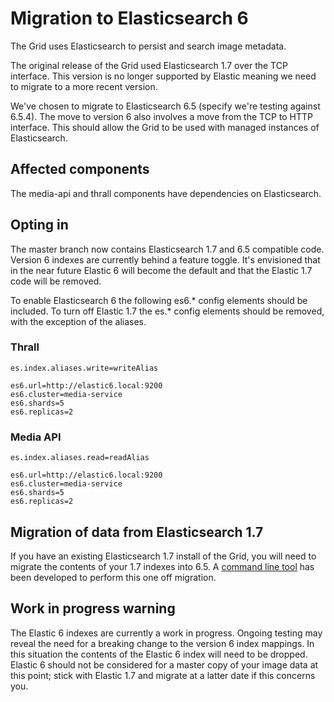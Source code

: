 # Migration to Elasticsearch 6

The Grid uses Elasticsearch to persist and search image metadata.

The original release of the Grid used Elasticsearch 1.7 over the TCP interface.
This version is no longer supported by Elastic meaning we need to migrate to a more recent version.

We've chosen to migrate to Elasticsearch 6.5 (specify we're testing against 6.5.4).
The move to version 6 also involves a move from the TCP to HTTP interface.
This should allow the Grid to be used with managed instances of Elasticsearch.


## Affected components

The media-api and thrall components have dependencies on Elasticsearch.

## Opting in

The master branch now contains Elasticsearch 1.7 and 6.5 compatible code.
Version 6 indexes are currently behind a feature toggle. It's envisioned that
in the near future Elastic 6 will become the default and that the Elastic 1.7 code will be removed.

To enable Elasticsearch 6 the following es6.* config elements should be included.
To turn off Elastic 1.7 the es.* config elements should be removed, with the exception of the aliases.


### Thrall

```
es.index.aliases.write=writeAlias

es6.url=http://elastic6.local:9200
es6.cluster=media-service
es6.shards=5
es6.replicas=2
```

### Media API

```
es.index.aliases.read=readAlias

es6.url=http://elastic6.local:9200
es6.cluster=media-service
es6.shards=5
es6.replicas=2
```


## Migration of data from Elasticsearch 1.7

If you have an existing Elasticsearch 1.7 install of the Grid, you will need to migrate the contents of
your 1.7 indexes into 6.5. A [command line tool](../migration) has been developed to perform this one off migration.


## Work in progress warning

The Elastic 6 indexes are currently a work in progress. Ongoing testing may reveal the need for a breaking change to the version 6 index mappings.
In this situation the contents of the Elastic 6 index will need to be dropped. Elastic 6 should not be considered for a master copy of your
image data at this point; stick with Elastic 1.7 and migrate at a latter date if this concerns you.
